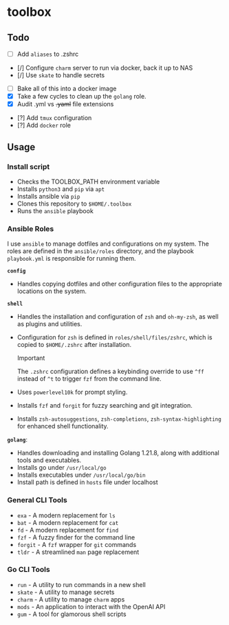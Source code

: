 # toolbox

## Todo

- [ ] Add `aliases` to .zshrc
- [/] Configure `charm` server to run via docker, back it up to NAS
- [/] Use `skate` to handle secrets
- [ ] Bake all of this into a docker image
- [x] Take a few cycles to clean up the `golang` role.
- [x] Audit .yml vs ~~.yaml~~ file extensions
- [?] Add `tmux` configuration
- [?] Add `docker` role

## Usage

### Install script

- Checks the TOOLBOX_PATH environment variable
- Installs `python3` and `pip` via `apt`
- Installs ansible via `pip`
- Clones this repository to `$HOME/.toolbox`
- Runs the `ansible` playbook

### Ansible Roles

I use `ansible` to manage dotfiles and configurations on my system. 
The roles are defined in the `ansible/roles` directory, and the playbook 
`playbook.yml` is responsible for running them.

**`config`**

- Handles copying dotfiles and other configuration files to the appropriate 
  locations on the system.

**`shell`**

- Handles the installation and configuration of `zsh` and `oh-my-zsh`, as well 
  as plugins and utilities.

- Configuration for `zsh` is defined in `roles/shell/files/zshrc`, which is 
  copied to `$HOME/.zshrc` after installation. 
  
    > [!IMPORTANT]
    > The `.zshrc` configuration defines a keybinding override to use `^ff` 
    instead of `^t` to trigger `fzf` from the command line.

- Uses `powerlevel10k` for prompt styling.
- Installs `fzf` and `forgit` for fuzzy searching and git integration.
- Installs `zsh-autosuggestions`, `zsh-completions`, `zsh-syntax-highlighting` 
  for enhanced shell functionality.

**`golang`**:

- Handles downloading and installing Golang 1.21.8, along with additional tools 
  and executables.
- Installs go under `/usr/local/go`
- Installs executables under `/usr/local/go/bin`
- Install path is defined in `hosts` file under localhost 

### General CLI Tools

- `exa` - A modern replacement for `ls`
- `bat` - A modern replacement for `cat`
- `fd` - A modern replacement for `find`
- `fzf` - A fuzzy finder for the command line
- `forgit` - A `fzf` wrapper for `git` commands
- `tldr` - A streamlined `man` page replacement

### Go CLI Tools
- `run` - A utility to run commands in a new shell
- `skate` - A utility to manage secrets
- `charm` - A utility to manage `charm` apps
- `mods` - An application to interact with the OpenAI API
- `gum` - A tool for glamorous shell scripts
